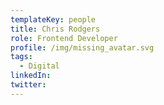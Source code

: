 ```yaml
---
templateKey: people
title: Chris Rodgers
role: Frontend Developer
profile: /img/missing_avatar.svg
tags:
  - Digital 
linkedIn: 
twitter: 
---
```


